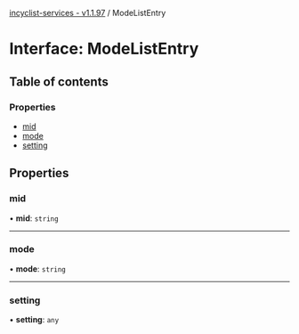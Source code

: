 [incyclist-services - v1.1.97](../README.md) / ModeListEntry

# Interface: ModeListEntry

## Table of contents

### Properties

- [mid](ModeListEntry.md#mid)
- [mode](ModeListEntry.md#mode)
- [setting](ModeListEntry.md#setting)

## Properties

### mid

• **mid**: `string`

___

### mode

• **mode**: `string`

___

### setting

• **setting**: `any`
